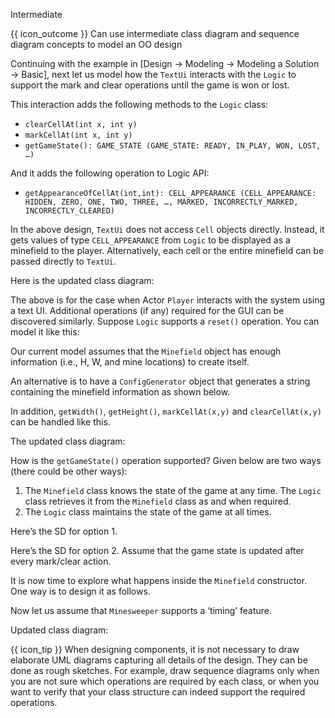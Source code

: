 <span id="title">Intermediate</span>

<span id="prereqs"><panel src="../../../modeling/modelingBehaviors/sequenceDiagramsIntermediate/unit-inElsewhere-asFlat.md" boilerplate header="%%{{ icon_prereq }} Design → Modeling → Modeling Behaviors → Sequence Diagrams → Intermediate%%" popup-url="{{ baseUrl }}/modeling/modelingBehaviors/sequenceDiagramsIntermediate" />
<panel src="../../../modeling/modelingStructures/classDiagramsIntermediate/unit-inElsewhere-asFlat.md" boilerplate header="%%{{ icon_prereq }} Design → Modeling → Modeling Structures → Class Diagrams → Intermediate%%" popup-url="{{ baseUrl }}/modeling/modelingStructures/classDiagramsIntermediate" /></span>

<span id="outcomes">{{ icon_outcome }} Can use intermediate class diagram and sequence diagram concepts to model an OO design</span>

<div id="body">

Continuing with the example in [<trigger trigger="click" for="modal:conceptualingIntermediate-basic">Design → Modeling → Modeling a Solution → Basic</trigger>], next let us model how the `TextUi` interacts with the `Logic` to support the mark and clear operations until the game is won or lost.

<modal large header="" id="modal:conceptualingIntermediate-basic">
  <include src="../basic/unit-inElsewhere-asFlat.md" boilerplate/>
</modal>

<box>

<pic eager src="{{baseUrl}}/modeling/modelingASolution/intermediate/images/playerTextLogicRef.png" height="250" />
<p/>

<pic eager src="{{baseUrl}}/modeling/modelingASolution/intermediate/images/textLogicSd.png" height="210" />

</box>

This interaction adds the following methods to the `Logic` class:

* `clearCellAt(int x, int y)`
* `markCellAt(int x, int y)`
* `getGameState(): GAME_STATE (GAME_STATE: READY, IN_PLAY, WON, LOST, …)`

And it adds the following operation to Logic API:

* `getAppearanceOfCellAt(int,int): CELL_APPEARANCE (CELL_APPEARANCE: HIDDEN, ZERO, ONE, TWO, THREE, …, MARKED, INCORRECTLY_MARKED, INCORRECTLY_CLEARED)`

In the above design, `TextUi` does not access `Cell` objects directly. Instead, it gets values of type `CELL_APPEARANCE` from `Logic` to be displayed as a minefield to the player. Alternatively, each cell or the entire minefield can be passed directly to `TextUi`.

Here is the updated class diagram:

<box>

<pic eager src="{{baseUrl}}/modeling/modelingASolution/intermediate/images/textLogicMinefieldCell.png" height="200" />

</box>

The above is for the case when Actor `Player` interacts with the system using a text UI. Additional operations (if any) required for the GUI can be discovered similarly.
Suppose `Logic` supports a `reset()` operation. You can model it like this:


<box>

<pic eager src="{{baseUrl}}/modeling/modelingASolution/intermediate/images/logicMinefieldReset.png" height="100" />

</box>

Our current model assumes that the `Minefield` object has enough information (i.e., H, W, and mine locations) to create itself.

<box>

<pic eager src="{{baseUrl}}/modeling/modelingASolution/intermediate/images/logicMinefieldNewGame.png" height="85" />
<p/>

</box>

An alternative is to have a `ConfigGenerator` object that generates a string containing the minefield information as shown below.

<box>

<pic eager src="{{baseUrl}}/modeling/modelingASolution/intermediate/images/logicConfigGenerator.png" height="170" />
<p/>

</box>

In addition, `getWidth()`, `getHeight()`, `markCellAt(x,y)` and `clearCellAt(x,y)` can be handled like this.

<box>

<pic eager src="{{baseUrl}}/modeling/modelingASolution/intermediate/images/logicMinefieldFunctions.png" height="180" />

</box>

The updated class diagram:

<box>

<pic eager src="{{baseUrl}}/modeling/modelingASolution/intermediate/images/textLogicMinefieldCellConfigGenerator.png" height="250" />

</box>

How is the `getGameState()` operation supported? Given below are two ways (there could be other ways):

1. The `Minefield` class knows the state of the game at any time. The `Logic` class retrieves it from the `Minefield` class as and when required.
2. The `Logic` class maintains the state of the game at all times.

Here’s the SD for option 1.

<box>

<pic eager src="{{baseUrl}}/modeling/modelingASolution/intermediate/images/logicMinefieldGetGameState.png" height="180" />

</box>

Here’s the SD for option 2. Assume that the game state is updated after every mark/clear action.

<box>

<pic eager src="{{baseUrl}}/modeling/modelingASolution/intermediate/images/logicMinefieldUpdateState.png" height="250" />

</box>

It is now time to explore what happens inside the `Minefield` constructor. One way is to design it as follows.

<box>

<pic eager src="{{baseUrl}}/modeling/modelingASolution/intermediate/images/minefieldCellAlt.png" height="200" />

</box>

Now let us assume that `Minesweeper` supports a ‘timing’ feature.


<box>

<pic eager src="{{baseUrl}}/modeling/modelingASolution/intermediate/images/logicTimerOpt.png" height="130" />

</box>

Updated class diagram:

<box>

<pic eager src="{{baseUrl}}/modeling/modelingASolution/intermediate/images/fullClassDiagram.png" height="250" />

</box>

<box>

{{ icon_tip }} When designing components, it is not necessary to draw elaborate UML diagrams capturing all details of the design. They can be done as rough sketches. For example, draw sequence diagrams only when you are not sure which operations are required by each class, or when you want to verify that your class structure can indeed support the required operations.

</box>

</div>

<div id="extras">
</div>
